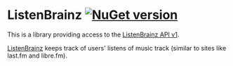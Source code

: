 # ListenBrainz [![NuGet version](https://badge.fury.io/nu/MetaBrainz.ListenBrainz.svg)](https://badge.fury.io/nu/MetaBrainz.ListenBrainz)

This is a library providing access to the [ListenBrainz API v1](https://listenbrainz.readthedocs.io/en/latest/dev/api.html).

[ListenBrainz](https://listenbrainz.org/) keeps track of users' listens of music track (similar to sites like last.fm and libre.fm).
